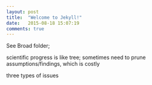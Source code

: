 ```yaml
---
layout: post
title:  "Welcome to Jekyll!"
date:   2015-08-18 15:07:19
comments: true
---
```

See Broad folder;

scientific progress is like tree; sometimes need to prune assumptions/findings, which is costly

three types of issues



[jekyll]:      http://jekyllrb.com
[jekyll-gh]:   https://github.com/jekyll/jekyll
[jekyll-help]: https://github.com/jekyll/jekyll-help

